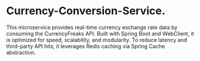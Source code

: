 # Currency-Conversion-Service.
This microservice provides real-time currency exchange rate data by consuming the CurrencyFreaks API. Built with Spring Boot and WebClient, it is optimized for speed, scalability, and modularity. To reduce latency and third-party API hits, it leverages Redis caching via Spring Cache abstraction.
